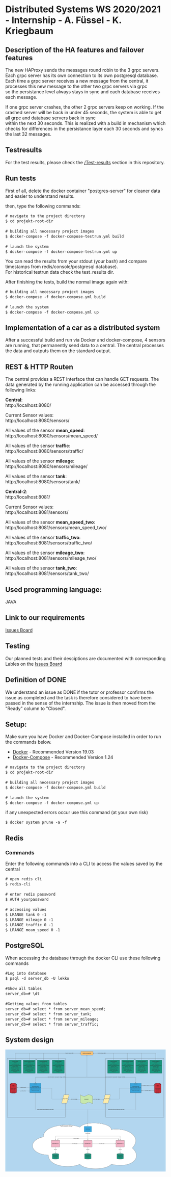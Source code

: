 # Distributed Systems WS 2020/2021 - Internship - A. Füssel - K. Kriegbaum
## Description of the HA features and failover features
The new HAProxy sends the messages round robin to the 3 grpc servers. Each grpc server has its own connection to its own postgresql database.  
Each time a grpc server receives a new message from the central, it processes this new message to the other two grpc servers via grpc  
so the persistance level always stays in sync and each database receives each message.  
  
If one grpc server crashes, the other 2 grpc servers keep on working. If the crashed server will be back in under 45 seconds, the system is able to get all grpc and database servers back in sync  
within the next 30 seconds. This is realized with a build in mechanism which checks for differences in the persistance layer each 30 seconds and syncs the last 32 messages.
## Testresults
For the test results, please check the [/Test-results](/Test-results) section in this repository.
## Run tests
First of all, delete the docker container "postgres-server" for cleaner data and easier to understand results.

then, type the following commands:
```
# navigate to the project directory
$ cd projekt-root-dir

# building all necessary project images
$ docker-compose -f docker-compose-testrun.yml build

# launch the system
$ docker-compose -f docker-compose-testrun.yml up
```
You can read the results from your stdout (your bash) and compare timestamps from redis/console/postgresql database).  
For historical testrun data check the test_results dir.  

After finishing the tests, build the normal image again with:  
```
# building all necessary project images
$ docker-compose -f docker-compose.yml build

# launch the system
$ docker-compose -f docker-compose.yml up
```
## Implementation of a car as a distributed system
After a successful build and run via Docker and docker-compose, 4 sensors are running,
that permanently send data to a central.
The central processes the data and outputs them on the standard output.

## REST & HTTP Routen
The central provides a REST Interface that can handle GET requests.
The data generated by the running application can be accessed through the following links:

**Central**:  
http://localhost:8080/

Current Sensor values:  
http://localhost:8080/sensors/

All values of the sensor **mean_speed**:    
http://localhost:8080/sensors/mean_speed/

All values of the sensor **traffic**:   
http://localhost:8080/sensors/traffic/

All values of the sensor **mileage**:   
http://localhost:8080/sensors/mileage/

All values of the sensor **tank**:  
http://localhost:8080/sensors/tank/

**Central-2**:  
http://localhost:8081/

Current Sensor values:  
http://localhost:8081/sensors/

All values of the sensor **mean_speed_two**:    
http://localhost:8081/sensors/mean_speed_two/

All values of the sensor **traffic_two**:   
http://localhost:8081/sensors/traffic_two/

All values of the sensor **mileage_two**:   
http://localhost:8081/sensors/mileage_two/

All values of the sensor **tank_two**:  
http://localhost:8081/sensors/tank_two/


## Used programming language:
JAVA

## Link to our requirements
[Issues Board](https://code.fbi.h-da.de/distributed-systems/2020_wise_lab/group_b_10/-/boards)

## Testing
Our planned tests and their desciptions are documented with corresponding Lables on the [Issues Board](https://code.fbi.h-da.de/distributed-systems/2020_wise_lab/group_b_10/-/boards) 

## Definition of DONE
We understand an issue as DONE if the tutor or professor confirms the issue as completed and the task is therefore considered to have been passed in the sense of the internship. The issue is then moved from the "Ready" column to "Closed".

## Setup:
Make sure you have Docker and Docker-Compose installed in order to run the commands below.

- [Docker](https://docs.docker.com/) - Recommended Version 19.03
- [Docker-Compose](https://docs.docker.com/compose/install/) - Recommended Version 1.24

```
# navigate to the project directory
$ cd projekt-root-dir

# building all necessary project images
$ docker-compose -f docker-compose.yml build

# launch the system
$ docker-compose -f docker-compose.yml up
```

if any unexpected errors occur use this command (at your own risk)
```
$ docker system prune -a -f
```

## Redis
### Commands
Enter the following commands into a CLI to access the values saved by the central
```
# open redis cli
$ redis-cli

# enter redis password
$ AUTH yourpassword

# accessing values
$ LRANGE tank 0 -1
$ LRANGE mileage 0 -1
$ LRANGE traffic 0 -1
$ LRANGE mean_speed 0 -1
```

## PostgreSQL
When accessing the database through the docker CLI use these following commands
```
#Log into database
$ psql -d server_db -U lekko

#Show all tables
server_db=# \dt

#Getting values from tables
server_db=# select * from server_mean_speed;
server_db=# select * from server_tank;
server_db=# select * from server_mileage;
server_db=# select * from server_traffic;
```

## System design
![](SystemDesignVS.png)

